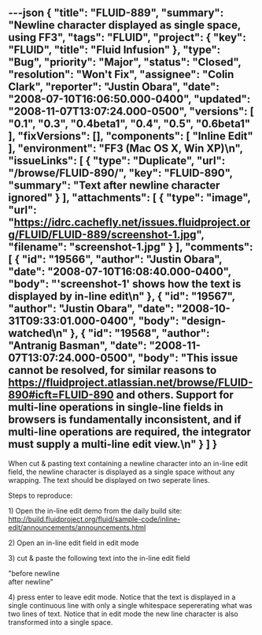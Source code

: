 ---json
{
  "title": "FLUID-889",
  "summary": "Newline character displayed as single space, using FF3",
  "tags": "FLUID",
  "project": {
    "key": "FLUID",
    "title": "Fluid Infusion"
  },
  "type": "Bug",
  "priority": "Major",
  "status": "Closed",
  "resolution": "Won't Fix",
  "assignee": "Colin Clark",
  "reporter": "Justin Obara",
  "date": "2008-07-10T16:06:50.000-0400",
  "updated": "2008-11-07T13:07:24.000-0500",
  "versions": [
    "0.1",
    "0.3",
    "0.4beta1",
    "0.4",
    "0.5",
    "0.6beta1"
  ],
  "fixVersions": [],
  "components": [
    "Inline Edit"
  ],
  "environment": "FF3 (Mac OS X, Win XP)\n",
  "issueLinks": [
    {
      "type": "Duplicate",
      "url": "/browse/FLUID-890/",
      "key": "FLUID-890",
      "summary": "Text after newline character ignored"
    }
  ],
  "attachments": [
    {
      "type": "image",
      "url": "https://idrc.cachefly.net/issues.fluidproject.org/FLUID/FLUID-889/screenshot-1.jpg",
      "filename": "screenshot-1.jpg"
    }
  ],
  "comments": [
    {
      "id": "19566",
      "author": "Justin Obara",
      "date": "2008-07-10T16:08:40.000-0400",
      "body": "'screenshot-1' shows how the text is displayed by in-line edit\n"
    },
    {
      "id": "19567",
      "author": "Justin Obara",
      "date": "2008-10-31T09:33:01.000-0400",
      "body": "design-watched\n"
    },
    {
      "id": "19568",
      "author": "Antranig Basman",
      "date": "2008-11-07T13:07:24.000-0500",
      "body": "This issue cannot be resolved, for similar reasons to <https://fluidproject.atlassian.net/browse/FLUID-890#icft=FLUID-890> and others. Support for multi-line operations in single-line fields in browsers is fundamentally inconsistent, and if multi-line operations are required, the integrator must supply a multi-line edit view.\n"
    }
  ]
}
---
When cut & pasting text containing a newline character into an in-line edit field, the newline character is displayed as a single space without any wrapping. The text should be displayed on two seperate lines.

Steps to reproduce:

1\) Open the in-line edit demo from the daily build site:\
<http://build.fluidproject.org/fluid/sample-code/inline-edit/announcements/announcements.html>

2\) Open an in-line edit field in edit mode

3\) cut & paste the following text into the in-line edit field

"before newline\
after newline"

4\) press enter to leave edit mode. Notice that the text is displayed in a single continuous line with only a single whitespace sepererating what was two lines of text. Notice that in edit mode the new line character is also transformed into a single space.

        